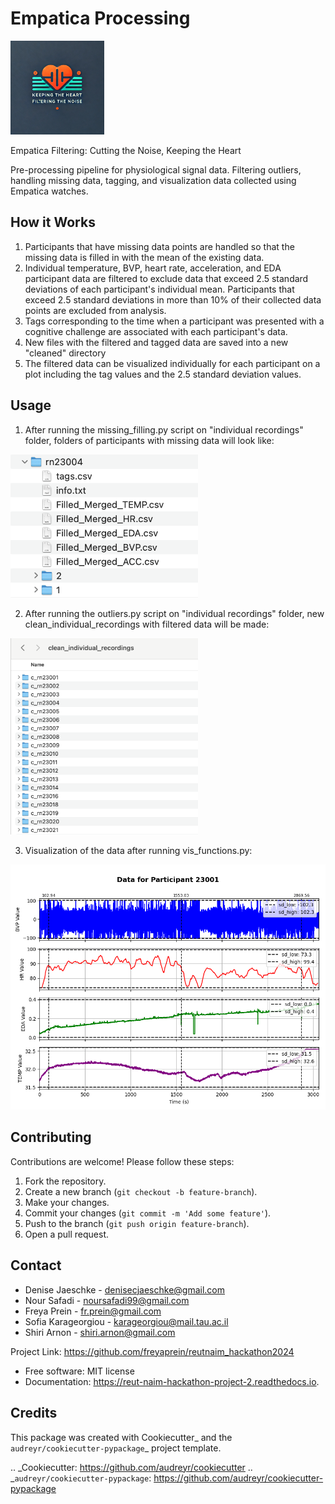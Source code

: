 Empatica Processing
=============================

<img src="src/empatica_processing/static/logo.jpeg" width="150"/>

Empatica Filtering: Cutting the Noise, Keeping the Heart

Pre-processing pipeline for physiological signal data. Filtering outliers, handling missing data, tagging, and visualization data collected using Empatica watches.


## How it Works

1. Participants that have missing data points are handled so that the missing data is filled in with the mean of the existing data.
2. Individual temperature, BVP, heart rate, acceleration, and EDA participant data are filtered to exclude data that exceed 2.5 standard deviations of each participant's individual mean. Participants that exceed 2.5 standard deviations in more than 10% of their collected data points are excluded from analysis.
3. Tags corresponding to the time when a participant was presented with a cognitive challenge are associated with each participant's data.
4. New files with the filtered and tagged data are saved into a new "cleaned" directory
5. The filtered data can be visualized individually for each participant on a plot including the tag values and the 2.5 standard deviation values.


## Usage

1. After running the missing_filling.py script on "individual recordings" folder, folders of participants with missing data will look like:

<img src="src/empatica_processing/Static/missing_data_folder.png" width="300"/>

2. After running the outliers.py script on "individual recordings" folder, new clean_individual_recordings with filtered data will be made:

<img src="src/empatica_processing/Static/clean_individual_folder.png" width="300"/>

3. Visualization of the data after running vis_functions.py:

<img src="src/empatica_processing/Static/example_figure_rn23001.png" width="600"/>



## Contributing
Contributions are welcome! Please follow these steps:
1. Fork the repository.
2. Create a new branch (`git checkout -b feature-branch`).
3. Make your changes.
4. Commit your changes (`git commit -m 'Add some feature'`).
5. Push to the branch (`git push origin feature-branch`).
6. Open a pull request.


## Contact


- Denise Jaeschke - denisecjaeschke@gmail.com
- Nour Safadi - noursafadi99@gmail.com
- Freya Prein - fr.prein@gmail.com
- Sofia Karageorgiou - karageorgiou@mail.tau.ac.il
- Shiri Arnon - shiri.arnon@gmail.com

Project Link: https://github.com/freyaprein/reutnaim_hackathon2024


* Free software: MIT license
* Documentation: https://reut-naim-hackathon-project-2.readthedocs.io.


Credits
-------

This package was created with Cookiecutter_ and the `audreyr/cookiecutter-pypackage`_ project template.

.. _Cookiecutter: https://github.com/audreyr/cookiecutter
.. _`audreyr/cookiecutter-pypackage`: https://github.com/audreyr/cookiecutter-pypackage
